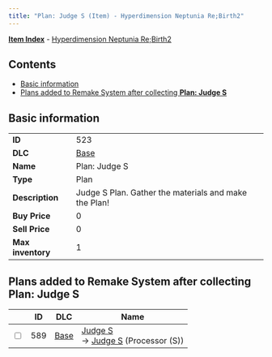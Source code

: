 ```yaml
---
title: "Plan: Judge S (Item) - Hyperdimension Neptunia Re;Birth2"
---
```


[**Item Index**](/neptunia/rb2/item/index.html) - [Hyperdimension Neptunia Re;Birth2](/neptunia/rb2)

## Contents

- [Basic information](#basic-information)
- [Plans added to Remake System after collecting **Plan: Judge S**](#plans-added-to-remake-system-after-collecting-plan-judge-s)

## Basic information

|   |   |
| -- | -- |
| **ID** | 523 |
| **DLC** | [Base](/neptunia/rb2/dlc/0-base.html) |
| **Name** | Plan: Judge S |
| **Type** | Plan |
| **Description** | Judge S Plan. Gather the materials and make the Plan! |
| **Buy Price** | 0 |
| **Sell Price** | 0 |
| **Max inventory** | 1 |

## Plans added to Remake System after collecting **Plan: Judge S**

|    | ID | DLC | Name |
| -- | -- | --- | ---- |
| <input type="checkbox" id="rb2-remake-0-589" class="trackbox" /> | 589 | [Base](/neptunia/rb2/dlc/0-base.html) | [Judge S](/neptunia/rb2/remake/0-589-judge-s.html)<br />→ [Judge S](/neptunia/rb2/item/0-3376-judge-s.html) (Processor (S)) |